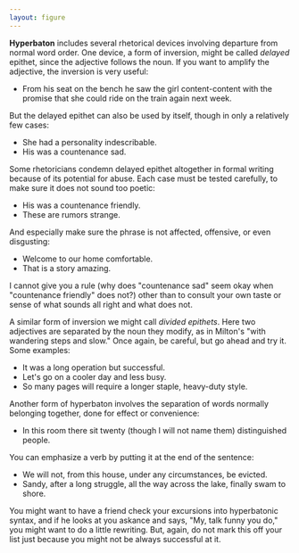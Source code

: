 ```yaml
---
layout: figure
---
```


**Hyperbaton** includes several rhetorical devices involving departure from normal word order. One device, a form of inversion, might be called _delayed_ epithet, since the adjective follows the noun. If you want to amplify the adjective, the inversion is very useful:

 - From his seat on the bench he saw the girl content-content with the promise that she could ride on the train again next week.
 
But the delayed epithet can also be used by itself, though in only a relatively few cases:

 - She had a personality indescribable.
 - His was a countenance sad.

Some rhetoricians condemn delayed epithet altogether in formal writing because of its potential for abuse. Each case must be tested carefully, to make sure it does not sound too poetic:

 - His was a countenance friendly.
 - These are rumors strange.

And especially make sure the phrase is not affected, offensive, or even disgusting:

 - Welcome to our home comfortable.
 - That is a story amazing.

I cannot give you a rule (why does "countenance sad" seem okay when "countenance friendly" does not?) other than to consult your own taste or sense of what sounds all right and what does not.

A similar form of inversion we might call _divided epithets_. Here two adjectives are separated by the noun they modify, as in Milton's "with wandering steps and slow." Once again, be careful, but go ahead and try it. Some examples:

 - It was a long operation but successful.
 - Let's go on a cooler day and less busy.
 - So many pages will require a longer staple, heavy-duty style.
 
Another form of hyperbaton involves the separation of words normally belonging together, done for effect or convenience:

 - In this room there sit twenty (though I will not name them) distinguished people.

You can emphasize a verb by putting it at the end of the sentence:

 - We will not, from this house, under any circumstances, be evicted.
 - Sandy, after a long struggle, all the way across the lake, finally swam to shore.

You might want to have a friend check your excursions into hyperbatonic syntax, and if he looks at you askance and says, "My, talk funny you do," you might want to do a little rewriting. But, again, do not mark this off your list just because you might not be always successful at it.
